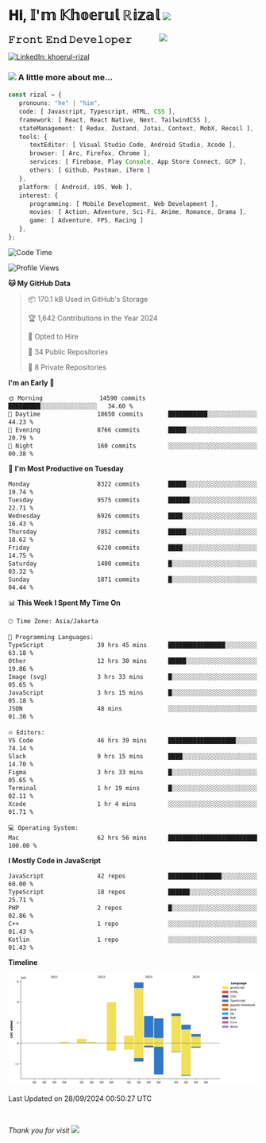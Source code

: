 <h1> 𝐇𝐢, 𝕀'𝕞 𝕂𝕙𝕠𝕖𝕣𝕦𝕝 ℝ𝕚𝕫𝕒𝕝 <img src="https://media.giphy.com/media/mGcNjsfWAjY5AEZNw6/giphy.gif" width="50"></h1>
<img align='right' src="https://media.giphy.com/media/v1.Y2lkPTc5MGI3NjExOWI2ajR2NGJubzBsZHFuaHMwajRrcDNsNXJwOG8yb3F0NjhkNXF4OSZlcD12MV9pbnRlcm5hbF9naWZfYnlfaWQmY3Q9cw/fkZukR450RQ1qnGaq9/giphy.gif" width="200">
<strong style="font-size:20px;">𝙵𝚛𝚘𝚗𝚝 𝙴𝚗𝚍 𝙳𝚎𝚟𝚎𝚕𝚘𝚙𝚎𝚛</strong>
</p></em>

[![LinkedIn: khoerul-rizal](https://img.shields.io/badge/khoerul--rizal-blue?style=flat-square&logo=Linkedin&logoColor=white&link=https://www.linkedin.com/in/khoerul-rizal/)](https://www.linkedin.com/in/khoerul-rizal/)

### <img src="https://media.giphy.com/media/VgCDAzcKvsR6OM0uWg/giphy.gif" width="50"> A little more about me...

```typescript
const rizal = {
   pronouns: "he" | "him",
   code: [ Javascript, Typescript, HTML, CSS ],
   framework: [ React, React Native, Next, TailwindCSS ],
   stateManagement: [ Redux, Zustand, Jotai, Context, MobX, Recoil ],
   tools: {
      textEditor: [ Visual Studio Code, Android Studio, Xcode ],
      browser: [ Arc, Firefox, Chrome ],
      services: [ Firebase, Play Console, App Store Connect, GCP ],
      others: [ Github, Postman, iTerm ]
   },
   platform: [ Android, iOS, Web ],
   interest: {
      programming: [ Mobile Development, Web Development ],
      movies: [ Action, Adventure, Sci-Fi, Anime, Romance, Drama ],
      game: [ Adventure, FPS, Racing ]
   },
};
```

<!--START_SECTION:waka-->
![Code Time](http://img.shields.io/badge/Code%20Time-1%2C184%20hrs%2018%20mins-blue)

![Profile Views](http://img.shields.io/badge/Profile%20Views-0-blue)

**🐱 My GitHub Data** 

> 📦 170.1 kB Used in GitHub's Storage 
 > 
> 🏆 1,642 Contributions in the Year 2024
 > 
> 💼 Opted to Hire
 > 
> 📜 34 Public Repositories 
 > 
> 🔑 8 Private Repositories 
 > 
**I'm an Early 🐤** 

```text
🌞 Morning                14590 commits       █████████░░░░░░░░░░░░░░░░   34.60 % 
🌆 Daytime                18650 commits       ███████████░░░░░░░░░░░░░░   44.23 % 
🌃 Evening                8766 commits        █████░░░░░░░░░░░░░░░░░░░░   20.79 % 
🌙 Night                  160 commits         ░░░░░░░░░░░░░░░░░░░░░░░░░   00.38 % 
```
📅 **I'm Most Productive on Tuesday** 

```text
Monday                   8322 commits        █████░░░░░░░░░░░░░░░░░░░░   19.74 % 
Tuesday                  9575 commits        ██████░░░░░░░░░░░░░░░░░░░   22.71 % 
Wednesday                6926 commits        ████░░░░░░░░░░░░░░░░░░░░░   16.43 % 
Thursday                 7852 commits        █████░░░░░░░░░░░░░░░░░░░░   18.62 % 
Friday                   6220 commits        ████░░░░░░░░░░░░░░░░░░░░░   14.75 % 
Saturday                 1400 commits        █░░░░░░░░░░░░░░░░░░░░░░░░   03.32 % 
Sunday                   1871 commits        █░░░░░░░░░░░░░░░░░░░░░░░░   04.44 % 
```


📊 **This Week I Spent My Time On** 

```text
🕑︎ Time Zone: Asia/Jakarta

💬 Programming Languages: 
TypeScript               39 hrs 45 mins      ████████████████░░░░░░░░░   63.18 % 
Other                    12 hrs 30 mins      █████░░░░░░░░░░░░░░░░░░░░   19.86 % 
Image (svg)              3 hrs 33 mins       █░░░░░░░░░░░░░░░░░░░░░░░░   05.65 % 
JavaScript               3 hrs 15 mins       █░░░░░░░░░░░░░░░░░░░░░░░░   05.18 % 
JSON                     48 mins             ░░░░░░░░░░░░░░░░░░░░░░░░░   01.30 % 

🔥 Editors: 
VS Code                  46 hrs 39 mins      ███████████████████░░░░░░   74.14 % 
Slack                    9 hrs 15 mins       ████░░░░░░░░░░░░░░░░░░░░░   14.70 % 
Figma                    3 hrs 33 mins       █░░░░░░░░░░░░░░░░░░░░░░░░   05.65 % 
Terminal                 1 hr 19 mins        █░░░░░░░░░░░░░░░░░░░░░░░░   02.11 % 
Xcode                    1 hr 4 mins         ░░░░░░░░░░░░░░░░░░░░░░░░░   01.71 % 

💻 Operating System: 
Mac                      62 hrs 56 mins      █████████████████████████   100.00 % 
```

**I Mostly Code in JavaScript** 

```text
JavaScript               42 repos            ███████████████░░░░░░░░░░   60.00 % 
TypeScript               18 repos            ██████░░░░░░░░░░░░░░░░░░░   25.71 % 
PHP                      2 repos             █░░░░░░░░░░░░░░░░░░░░░░░░   02.86 % 
C++                      1 repo              ░░░░░░░░░░░░░░░░░░░░░░░░░   01.43 % 
Kotlin                   1 repo              ░░░░░░░░░░░░░░░░░░░░░░░░░   01.43 % 
```



**Timeline**

![Lines of Code chart](https://raw.githubusercontent.com/khoerulrizal/khoerulrizal/main/assets/bar_graph.png)


 Last Updated on 28/09/2024 00:50:27 UTC
<!--END_SECTION:waka-->
</details>
<br/>

<em>Thank you for visit</em> <img src="https://media.giphy.com/media/v1.Y2lkPTc5MGI3NjExcHdvNm1qZWtjaGw0ZjdwM3Z3NnY2dHlueTVuODBta2FiY20wM2YybSZlcD12MV9pbnRlcm5hbF9naWZfYnlfaWQmY3Q9cw/tV25tpdKqdFa9x81k2/giphy.gif" width="40">
